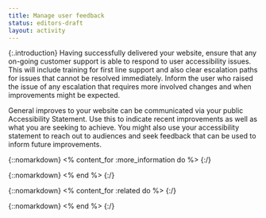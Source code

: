 ```yaml
---
title: Manage user feedback
status: editors-draft
layout: activity
---
```


{:.introduction}
Having successfully delivered your website, ensure that any on-going customer support is able to respond to user accessibility issues. This will include training for first line support and also clear escalation paths for issues that cannot be resolved immediately. Inform the user who raised the issue of any escalation that requires more involved changes and when improvements might be expected.

General improves to your website can be communicated via your public Accessibility Statement. Use this to indicate recent improvements as well as what you are seeking to achieve. You might also use your accessibility statement to reach out to audiences and seek feedback that can be used to inform future improvements.

{::nomarkdown}
<% content_for :more_information do %>
{:/}

{::nomarkdown}
<% end %>
{:/}

{::nomarkdown}
<% content_for :related do %>
{:/}

{::nomarkdown}
<% end %>
{:/}
